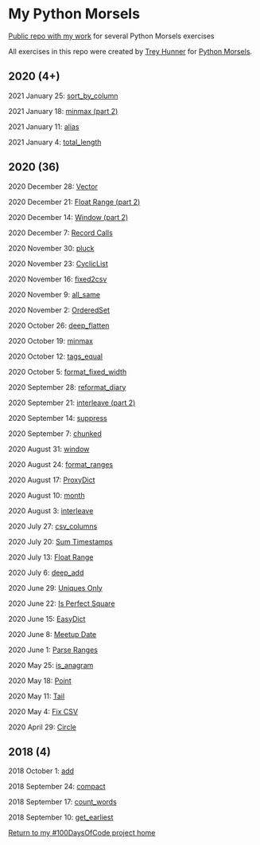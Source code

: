 # My Python Morsels

[Public repo with my work](https://github.com/mUtterberg/python_morsels/) for several Python Morsels exercises

All exercises in this repo were created by [Trey Hunner](https://treyhunner.com/) for [Python Morsels](https://try.pythonmorsels.com/).

## 2020 (4+)

2021 January 25: [sort_by_column](https://mutterberg.github.io/python_morsels/sort_by_column)

2021 January 18: [minmax (part 2)](https://mutterberg.github.io/python_morsels/minmax_part_2)

2021 January 11: [alias](https://mutterberg.github.io/python_morsels/alias)

2021 January 4: [total_length](https://mutterberg.github.io/python_morsels/total_length)

## 2020 (36)

2020 December 28: [Vector](https://mutterberg.github.io/python_morsels/Vector)

2020 December 21: [Float Range (part 2)](https://mutterberg.github.io/python_morsels/float_range_part_2)

2020 December 14: [Window (part 2)](https://mutterberg.github.io/python_morsels/window2)

2020 December 7: [Record Calls](https://mutterberg.github.io/python_morsels/record_calls)

2020 November 30: [pluck](https://mutterberg.github.io/python_morsels/pluck)

2020 November 23: [CyclicList](https://mutterberg.github.io/python_morsels/CyclicList)

2020 November 16: [fixed2csv](https://mutterberg.github.io/python_morsels/fixed2csv)

2020 November 9: [all_same](https://mutterberg.github.io/python_morsels/all_same)

2020 November 2: [OrderedSet](https://mutterberg.github.io/python_morsels/OrderedSet)

2020 October 26: [deep_flatten](https://mutterberg.github.io/python_morsels/deep_flatten)

2020 October 19: [minmax](https://mutterberg.github.io/python_morsels/minmax)

2020 October 12: [tags_equal](https://mutterberg.github.io/python_morsels/tags_equal)

2020 October 5: [format_fixed_width](https://mutterberg.github.io/python_morsels/format_fixed_width)

2020 September 28: [reformat_diary](https://mutterberg.github.io/python_morsels/reformat_diary)

2020 September 21: [interleave (part 2)](https://mutterberg.github.io/python_morsels/interleave_part_2)

2020 September 14: [suppress](https://mutterberg.github.io/python_morsels/suppress)

2020 September 7: [chunked](https://mutterberg.github.io/python_morsels/chunked)

2020 August 31: [window](https://mutterberg.github.io/python_morsels/window)

2020 August 24: [format_ranges](https://mutterberg.github.io/python_morsels/format_ranges)

2020 August 17: [ProxyDict](https://mutterberg.github.io/python_morsels/ProxyDict)

2020 August 10: [month](https://mutterberg.github.io/python_morsels/month)

2020 August 3: [interleave](https://mutterberg.github.io/python_morsels/interleave)

2020 July 27: [csv_columns](https://mutterberg.github.io/python_morsels/csv_columns)

2020 July 20: [Sum Timestamps](https://mutterberg.github.io/python_morsels/sum_timestamps)

2020 July 13: [Float Range](https://mutterberg.github.io/python_morsels/float_range)

2020 July 6: [deep_add](https://mutterberg.github.io/python_morsels/deep_add)

2020 June 29: [Uniques Only](https://mutterberg.github.io/python_morsels/uniques_only)

2020 June 22: [Is Perfect Square](https://mutterberg.github.io/python_morsels/is_perfect_square)

2020 June 15: [EasyDict](https://mutterberg.github.io/python_morsels/EasyDict)

2020 June 8: [Meetup Date](https://mutterberg.github.io/python_morsels/meetup_date)

2020 June 1: [Parse Ranges](https://mutterberg.github.io/python_morsels/parse_ranges)

2020 May 25: [is_anagram](https://mutterberg.github.io/python_morsels/is_anagram)

2020 May 18: [Point](https://mutterberg.github.io/python_morsels/point)

2020 May 11: [Tail](https://mutterberg.github.io/python_morsels/tail)

2020 May 4: [Fix CSV](https://mutterberg.github.io/python_morsels/fix_csv)

2020 April 29: [Circle](https://mutterberg.github.io/python_morsels/circle)

## 2018 (4)

2018 October 1: [add](https://mutterberg.github.io/python_morsels/add)

2018 September 24: [compact](https://mutterberg.github.io/python_morsels/compact)

2018 September 17: [count_words](https://mutterberg.github.io/python_morsels/count_words)

2018 September 10: [get_earliest](https://mutterberg.github.io/python_morsels/get_earliest)

[Return to my #100DaysOfCode project home](https://mutterberg.github.io)
